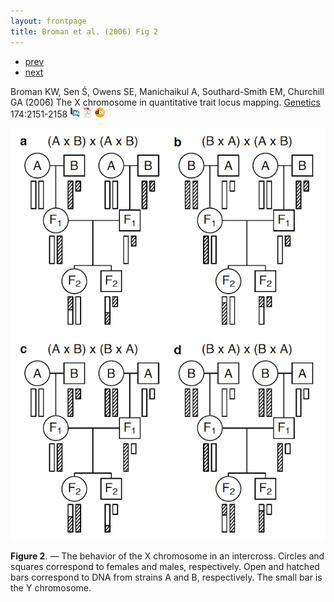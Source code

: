 ```yaml
---
layout: frontpage
title: Broman et al. (2006) Fig 2
---
```


<div class="navbar">
  <div class="navbar-inner">
      <ul class="nav">
          <li><a href="interfer_fig1.html">prev</a></li>
          <li><a href="mousebc_fig3.html">next</a></li>
      </ul>
  </div>
</div>

Broman KW, Sen &#346;, Owens SE, Manichaikul A, Southard-Smith EM,
Churchill GA (2006) The X chromosome in quantitative trait locus
mapping.  [Genetics](https://academic.oup.com/genetics) 174:2151-2158
[![PubMed](../icons16/pubmed-icon.png)](https://www.ncbi.nlm.nih.gov/pubmed/17028340)
[![pdf](../icons16/pdf-icon.png)](https://academic.oup.com/genetics/article-pdf/174/4/2151/37410383/genetics2151.pdf)
[![doi](../icons16/doi-icon.png)](https://doi.org/10.1534/genetics.106.061176)

![Broman et al. (2006) Fig 2](../bigpublpics/xchr_fig2_lg.png)

**Figure 2**. &mdash; The behavior of the X chromosome in an intercross.
Circles and squares correspond to females and males, respectively.
Open and hatched bars correspond to DNA from
strains A and B, respectively. The small bar is the Y chromosome.
